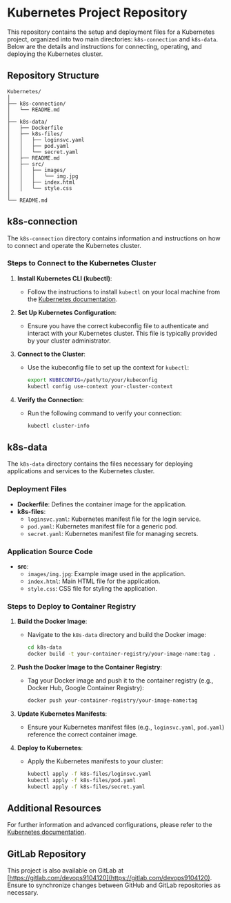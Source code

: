 # Kubernetes Project Repository

This repository contains the setup and deployment files for a Kubernetes project, organized into two main directories: `k8s-connection` and `k8s-data`. Below are the details and instructions for connecting, operating, and deploying the Kubernetes cluster.

## Repository Structure

```
Kubernetes/
│
├── k8s-connection/
│   └── README.md
│
├── k8s-data/
│   ├── Dockerfile
│   ├── k8s-files/
│   │   ├── loginsvc.yaml
│   │   ├── pod.yaml
│   │   └── secret.yaml
│   ├── README.md
│   ├── src/
│   │   ├── images/
│   │   │   └── img.jpg
│   │   ├── index.html
│   │   └── style.css
│
└── README.md
```

## k8s-connection

The `k8s-connection` directory contains information and instructions on how to connect and operate the Kubernetes cluster.

### Steps to Connect to the Kubernetes Cluster

1. **Install Kubernetes CLI (kubectl)**:
   - Follow the instructions to install `kubectl` on your local machine from the [Kubernetes documentation](https://kubernetes.io/docs/tasks/tools/install-kubectl/).

2. **Set Up Kubernetes Configuration**:
   - Ensure you have the correct kubeconfig file to authenticate and interact with your Kubernetes cluster. This file is typically provided by your cluster administrator.

3. **Connect to the Cluster**:
   - Use the kubeconfig file to set up the context for `kubectl`:
     ```sh
     export KUBECONFIG=/path/to/your/kubeconfig
     kubectl config use-context your-cluster-context
     ```

4. **Verify the Connection**:
   - Run the following command to verify your connection:
     ```sh
     kubectl cluster-info
     ```

## k8s-data

The `k8s-data` directory contains the files necessary for deploying applications and services to the Kubernetes cluster.

### Deployment Files

- **Dockerfile**: Defines the container image for the application.
- **k8s-files**:
  - `loginsvc.yaml`: Kubernetes manifest file for the login service.
  - `pod.yaml`: Kubernetes manifest file for a generic pod.
  - `secret.yaml`: Kubernetes manifest file for managing secrets.

### Application Source Code

- **src**:
  - `images/img.jpg`: Example image used in the application.
  - `index.html`: Main HTML file for the application.
  - `style.css`: CSS file for styling the application.

### Steps to Deploy to Container Registry

1. **Build the Docker Image**:
   - Navigate to the `k8s-data` directory and build the Docker image:
     ```sh
     cd k8s-data
     docker build -t your-container-registry/your-image-name:tag .
     ```

2. **Push the Docker Image to the Container Registry**:
   - Tag your Docker image and push it to the container registry (e.g., Docker Hub, Google Container Registry):
     ```sh
     docker push your-container-registry/your-image-name:tag
     ```

3. **Update Kubernetes Manifests**:
   - Ensure your Kubernetes manifest files (e.g., `loginsvc.yaml`, `pod.yaml`) reference the correct container image.

4. **Deploy to Kubernetes**:
   - Apply the Kubernetes manifests to your cluster:
     ```sh
     kubectl apply -f k8s-files/loginsvc.yaml
     kubectl apply -f k8s-files/pod.yaml
     kubectl apply -f k8s-files/secret.yaml
     ```

## Additional Resources

For further information and advanced configurations, please refer to the [Kubernetes documentation](https://kubernetes.io/docs/home/).

## GitLab Repository

This project is also available on GitLab at [https://gitlab.com/devops9104120](https://gitlab.com/devops9104120). Ensure to synchronize changes between GitHub and GitLab repositories as necessary.
